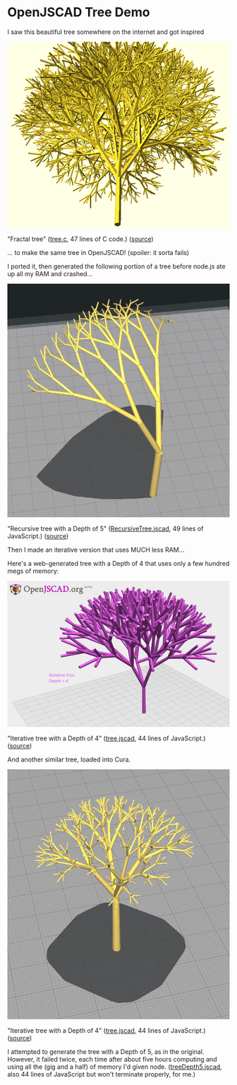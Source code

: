 # OpenJSCAD Tree Demo #

I saw this beautiful tree somewhere on the internet and got inspired

!["Fractal tree"](images/fractaltree.png)

"Fractal tree" ([tree.c](https://github.com/smcameron/opencscad/blob/master/tree.c "tree.c"), 47 lines of C code.) ([source](http://smcameron.github.io/opencscad/ "source"))

... to make the same tree in OpenJSCAD! (spoiler: it sorta fails)

I ported it, then generated the following portion of a tree before node.js ate up all my RAM and crashed...

!["Recursive tree attempt"](images/RecursiveTree.jscad.JPG)

"Recursive tree with a Depth of 5" ([RecursiveTree.jscad](RecursiveTree.jscad "RecursiveTree.jscad"), 49 lines of JavaScript.) ([source](stl/RecursiveTree.stl "poor broken bastard"))

Then I made an iterative version that uses MUCH less RAM... 

Here's a web-generated tree with a Depth of 4 that uses only a few hundred megs of memory:

!["Iterative tree with a Depth of 4"](images/tree-web.JPG)

"Iterative tree with a Depth of 4" ([tree.jscad](tree.jscad "tree.jscad"), 44 lines of JavaScript.) ([source](stl/tree-web.stl "grab the STL"))

And another similar tree, loaded into Cura.

!["Iterative tree with a Depth of 4"](images/tree.jscad.JPG)

"Iterative tree with a Depth of 4" ([tree.jscad](tree.jscad "tree.jscad"), 44 lines of JavaScript.) ([source](stl/tree.jscad.stl "grab the STL"))

I attempted to generate the tree with a Depth of 5, as in the original. However, it failed twice, each time after about five hours computing and using all the (gig and a half) of memory I'd given node. 
([treeDepth5.jscad](treeDepth5.jscad "treeDepth5.jscad"), also 44 lines of JavaScript but won't terminate properly, for me.)


